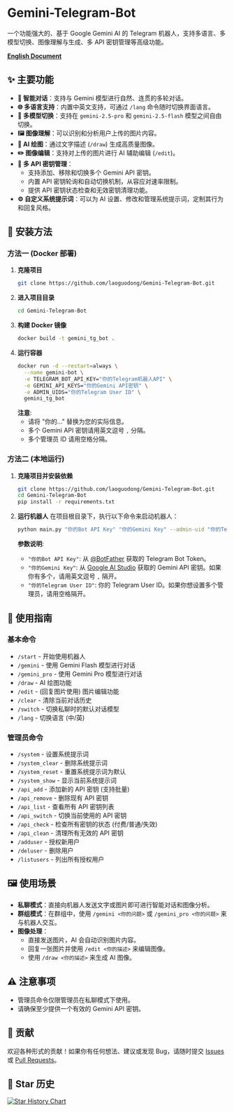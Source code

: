 # Gemini-Telegram-Bot

一个功能强大的、基于 Google Gemini AI 的 Telegram 机器人，支持多语言、多模型切换、图像理解与生成、多 API 密钥管理等高级功能。

[**English Document**](README_en.md)



## ✨ 主要功能

-   **🤖 智能对话**：支持与 Gemini 模型进行自然、连贯的多轮对话。
-   **🌐 多语言支持**：内置中英文支持，可通过 `/lang` 命令随时切换界面语言。
-   **🔄 多模型切换**：支持在 `gemini-2.5-pro` 和 `gemini-2.5-flash` 模型之间自由切换。
-   **🖼️ 图像理解**：可以识别和分析用户上传的图片内容。
-   **🎨 AI 绘图**：通过文字描述 (`/draw`) 生成高质量图像。
-   **✏️ 图像编辑**：支持对上传的图片进行 AI 辅助编辑 (`/edit`)。
-   **🔑 多 API 密钥管理**：
    -   支持添加、移除和切换多个 Gemini API 密钥。
    -   内置 API 密钥轮询和自动切换机制，从容应对速率限制。
    -   提供 API 密钥状态检查和无效密钥清理功能。
-   **⚙️ 自定义系统提示词**：可以为 AI 设置、修改和管理系统提示词，定制其行为和回复风格。

## 🚀 安装方法

### 方法一 (Docker 部署)

1.  **克隆项目**
    ```bash
    git clone https://github.com/laoguodong/Gemini-Telegram-Bot.git
    ```
2.  **进入项目目录**
    ```bash
    cd Gemini-Telegram-Bot
    ```
3.  **构建 Docker 镜像**
    ```bash
    docker build -t gemini_tg_bot .
    ```
4.  **运行容器**
    ```bash
    docker run -d --restart=always \
      --name gemini-bot \
      -e TELEGRAM_BOT_API_KEY="你的Telegram机器人API" \
      -e GEMINI_API_KEYS="你的Gemini API密钥" \
      -e ADMIN_UIDS="你的Telegram User ID" \
      gemini_tg_bot
    ```
    **注意**: 
    -   请将 "你的..." 替换为您的实际信息。
    -   多个 Gemini API 密钥请用英文逗号 `,` 分隔。
    -   多个管理员 ID 请用空格分隔。


### 方法二 (本地运行)

1.  **克隆项目并安装依赖**
    ```bash
    git clone https://github.com/laoguodong/Gemini-Telegram-Bot.git
    cd Gemini-Telegram-Bot
    pip install -r requirements.txt
    ```

2.  **运行机器人**
    在项目根目录下，执行以下命令来启动机器人：
    ```bash
    python main.py "你的Bot API Key" "你的Gemini Key" --admin-uid "你的Telegram User ID"
    ```
    **参数说明**:
    -   `"你的Bot API Key"`: 从 [@BotFather](https://t.me/BotFather) 获取的 Telegram Bot Token。
    -   `"你的Gemini Key"`: 从 [Google AI Studio](https://aistudio.google.com/app/apikey) 获取的 Gemini API 密钥。如果你有多个，请用英文逗号 `,` 隔开。
    -   `"你的Telegram User ID"`: 你的 Telegram User ID。如果你想设置多个管理员，请用空格隔开。

## 📖 使用指南

### 基本命令

-   `/start` - 开始使用机器人
-   `/gemini` - 使用 Gemini Flash 模型进行对话
-   `/gemini_pro` - 使用 Gemini Pro 模型进行对话
-   `/draw` - AI 绘图功能
-   `/edit` - (回复图片使用) 图片编辑功能
-   `/clear` - 清除当前对话历史
-   `/switch` - 切换私聊时的默认对话模型
-   `/lang` - 切换语言 (中/英)

### 管理员命令

-   `/system` - 设置系统提示词
-   `/system_clear` - 删除系统提示词
-   `/system_reset` - 重置系统提示词为默认
-   `/system_show` - 显示当前系统提示词
-   `/api_add` - 添加新的 API 密钥 (支持批量)
-   `/api_remove` - 删除现有 API 密钥
-   `/api_list` - 查看所有 API 密钥列表
-   `/api_switch` - 切换当前使用的 API 密钥
-   `/api_check` - 检查所有密钥的状态 (付费/普通/失效)
-   `/api_clean` - 清理所有无效的 API 密钥
-   `/adduser` - 授权新用户
-   `/deluser` - 删除用户
-   `/listusers` - 列出所有授权用户

## 🖼️ 使用场景

-   **私聊模式**：直接向机器人发送文字或图片即可进行智能对话和图像分析。
-   **群组模式**：在群组中，使用 `/gemini <你的问题>` 或 `/gemini_pro <你的问题>` 来与机器人交互。
-   **图像处理**：
    -   直接发送图片，AI 会自动识别图片内容。
    -   回复一张图片并使用 `/edit <你的描述>` 来编辑图像。
    -   使用 `/draw <你的描述>` 来生成 AI 图像。

## ⚠️ 注意事项

-   管理员命令仅限管理员在私聊模式下使用。
-   请确保至少提供一个有效的 Gemini API 密钥。

## 🤝 贡献

欢迎各种形式的贡献！如果你有任何想法、建议或发现 Bug，请随时提交 [Issues](https://github.com/laoguodong/Gemini-Telegram-Bot/issues) 或 [Pull Requests](https://github.com/laoguodong/Gemini-Telegram-Bot/pulls)。

## 🌟 Star 历史

[![Star History Chart](https://api.star-history.com/svg?repos=laoguodong/Gemini-Telegram-Bot&type=Date)](https://star-history.com/#laoguodong/Gemini-Telegram-Bot&Date)